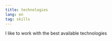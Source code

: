 ```yaml
---
title: technologies
lang: en
tag: skills
---
```


I like to work with the best available technologies
